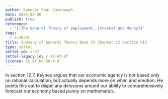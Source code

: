 ```yaml
---
author: Spencer Saar Cavanaugh
date: 2024-08-30
publish: true
reference:
  - "[[The General Theory of Employment, Interest and Money]]"
tags:
  - r/JK/GT
title: Summary of General Theory Book IV Chapter 12 Section VII
type: zettel
zettel-id: z-47
zettel-legacy-id: r-JK-GT-47
license: CC BY-NC-SA 4.0
---
```


In section 12.7, Keynes argues that our economic agency is not based only on rational calculation, but actually depends more on whim and emotion. He points this out to dispel any delusions around our ability to comprehensively forecast our economy based purely on mathematics.
